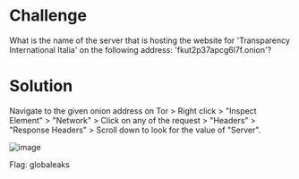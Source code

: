 # Challenge

What is the name of the server that is hosting the website for 'Transparency International Italia' on the following address: 'fkut2p37apcg6l7f.onion'?

# Solution

Navigate to the given onion address on Tor > Right click > "Inspect Element" > "Network" > Click on any of the request > "Headers" > "Response Headers" > Scroll down to look for the value of "Server".

![image](https://user-images.githubusercontent.com/81070073/120949780-1d433700-c6fa-11eb-8770-41abd3d1e88c.png)

Flag: globaleaks
